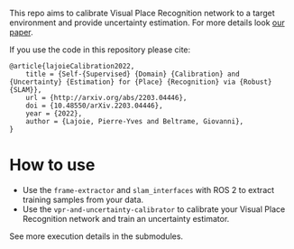 This repo aims to calibrate Visual Place Recognition network to a target environment and provide uncertainty estimation. For more details look [our paper](http://arxiv.org/abs/2203.04446).

If you use the code in this repository please cite:
```
@article{lajoieCalibration2022,
	title = {Self-{Supervised} {Domain} {Calibration} and {Uncertainty} {Estimation} for {Place} {Recognition} via {Robust} {SLAM}},
	url = {http://arxiv.org/abs/2203.04446},
	doi = {10.48550/arXiv.2203.04446},
	year = {2022},
	author = {Lajoie, Pierre-Yves and Beltrame, Giovanni},
}
```

# How to use

- Use the `frame-extractor` and `slam_interfaces` with ROS 2 to extract training samples from your data.
- Use the `vpr-and-uncertainty-calibrator` to calibrate your Visual Place Recognition network and train an uncertainty estimator.

See more execution details in the submodules.
